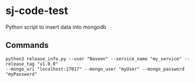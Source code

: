 # sj-code-test
Python script to insert data into mongodb

## Commands

```
python3 release_info.py --user "Naveen" --service_name "my_service" --release_tag "v1.0.0" 
--mongo_uri "localhost:27017" --mongo_user "myUser" --mongo_password "myPassword"
```
